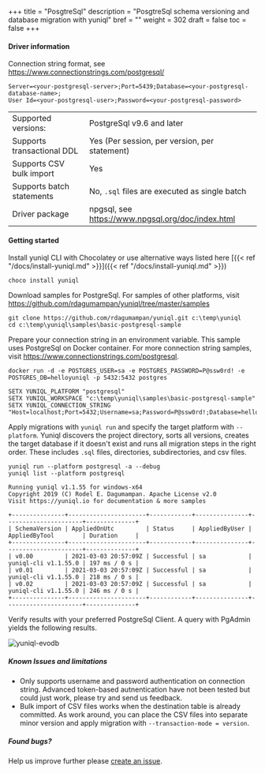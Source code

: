 +++
title = "PosgtreSql"
description = "PosgtreSql schema versioning and database migration with yuniql"
bref = ""
weight = 302
draft = false
toc = false
+++

#### Driver information

Connection string format, see https://www.connectionstrings.com/postgresql/
```shell
Server=<your-postgresql-server>;Port=5439;Database=<your-postgresql-database-name>;
User Id=<your-postgresql-user>;Password=<your-postgresql-password>
```
|||
|---|---|
|Supported versions: |PostgreSql v9.6 and later|
|Supports transactional DDL|Yes (Per session, per version, per statement)|
|Supports CSV bulk import|Yes|
|Supports batch statements|No, `.sql` files are executed as single batch|
|Driver package|npgsql, see https://www.npgsql.org/doc/index.html|

#### Getting started

Install yuniql CLI with Chocolatey or use alternative ways listed here  [{{< ref "/docs/install-yuniql.md" >}}]({{< ref "/docs/install-yuniql.md" >}})

```shell
choco install yuniql
```

Download samples for PostgreSql. For samples of other platforms, visit https://github.com/rdagumampan/yuniql/tree/master/samples

```shell
git clone https://github.com/rdagumampan/yuniql.git c:\temp\yuniql
cd c:\temp\yuniql\samples\basic-postgresql-sample
```

Prepare your connection string in an environment variable. This sample uses PostgreSql on Docker container. For more connection string samples, visit https://www.connectionstrings.com/postgresql.

```shell
docker run -d -e POSTGRES_USER=sa -e POSTGRES_PASSWORD=P@ssw0rd! -e POSTGRES_DB=helloyuniql -p 5432:5432 postgres

SETX YUNIQL_PLATFORM "postgresql"
SETX YUNIQL_WORKSPACE "c:\temp\yuniql\samples\basic-postgresql-sample"
SETX YUNIQL_CONNECTION_STRING "Host=localhost;Port=5432;Username=sa;Password=P@ssw0rd!;Database=helloyuniql"
```

Apply migrations with `yuniql run` and specify the target platform with `--platform`. Yuniql discovers the project directory, sorts all versions, creates the target database if it doesn't exist and runs all migration steps in the right order. These includes `.sql` files, directories, subdirectories, and csv files.

```shell
yuniql run --platform postgresql -a --debug
yuniql list --platform postgresql

Running yuniql v1.1.55 for windows-x64
Copyright 2019 (C) Rodel E. Dagumampan. Apache License v2.0
Visit https://yuniql.io for documentation & more samples

+---------------+----------------------+------------+---------------+----------------------+--------------+
| SchemaVersion | AppliedOnUtc         | Status     | AppliedByUser | AppliedByTool        | Duration     |
+---------------+----------------------+------------+---------------+----------------------+--------------+
| v0.00         | 2021-03-03 20:57:09Z | Successful | sa            | yuniql-cli v1.1.55.0 | 197 ms / 0 s |
| v0.01         | 2021-03-03 20:57:09Z | Successful | sa            | yuniql-cli v1.1.55.0 | 218 ms / 0 s |
| v0.02         | 2021-03-03 20:57:09Z | Successful | sa            | yuniql-cli v1.1.55.0 | 246 ms / 0 s |
+---------------+----------------------+------------+---------------+----------------------+--------------+
```

Verify results with your preferred PostgreSql Client. A query with PgAdmin yields the following results.

![yuniql-evodb](/images/get-started-postgresql-01.png)

##### Known Issues and limitations

- Only supports username and password authentication on connection string. Advanced token-based autnentication have not been tested but could just work, please try and send us feedback.
- Bulk import of CSV files works when the destination table is already committed. As work around, you can place the CSV files into separate minor version and apply migration with `--transaction-mode = version`.

##### Found bugs?

Help us improve further please [create an issue](https://github.com/rdagumampan/yuniql/issues/new).
